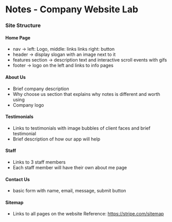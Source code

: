 # Notes - Company Website Lab

### Site Structure
#### Home Page
- nav -> left: Logo, middle: links links right: button
- header -> display slogan with an image next to it
- features section -> description text and interactive scroll events with gifs
- footer -> logo on the left and links to info pages

#### About Us
- Brief company description
- Why choose us section that explains why notes is different and worth using
- Company logo

#### Testimonials
- Links to testimonials with image bubbles of client faces and brief testimonial
- Brief description of how our app will help

#### Staff
- Links to 3 staff members
- Each staff member will have their own about me page

#### Contact Us
- basic form with name, email, message, submit button

#### Sitemap
- Links to all pages on the website
Reference: https://stripe.com/sitemap
